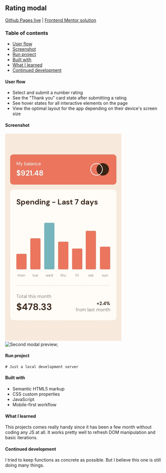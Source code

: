 ## Rating modal
[Github Pages live](https://alexcumplido.github.io/frontend-mentor/rating-modal/) | [Frontend Mentor solution](https://www.frontendmentor.io/solutions/javascript-interactive-modal-vIDpbcZYq1)

### Table of contents
- [User flow](#user-flow)
- [Screenshot](#screenshot)
- [Run project](#run-project)
- [Built with](#built-with)
- [What I learned](#what-i-learned)
- [Continued development](#continued-development)

#### User flow
- Select and submit a number rating
- See the "Thank you" card state after submitting a rating
- See hover states for all interactive elements on the page
- View the optimal layout for the app depending on their device's screen size

#### Screenshot
![First Modal preview](./design/mobile-design.jpg)
![Second modal preview](./design/mobile-thank-you-state.jpg);

#### Run project
```
# Just a local development server
```

#### Built with
- Semantic HTML5 markup
- CSS custom properties
- JavaScript
- Mobile-first workflow

#### What I learned
This projects comes really handy since it has been a few month without coding any JS at all.
It works pretty well to refresh DOM manipulation and basic iterations.

#### Continued development
I tried to keep functions as concrete as possible. But I believe this one is still doing many things. 

```js

```





